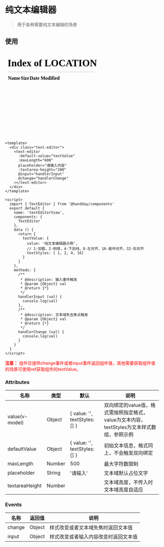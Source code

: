 <!--
 * @Description: 文本编辑组件
 * @Author: HenryLee
 * @Date: 2021-06-25 17:23:05
 * @LastEditTime: 2021-06-28 21:15:29
 * @LastEditors: weiwei
-->
# 纯文本编辑器
> 用于各种需要纯文本编辑的场景

## 使用
<iframe src="/#/textEditorView" frameborder="0" height="280px">map</iframe>

```vue
<template>
  <div class="text-editor">
    <text-editor
      :default-value="textValue"
      :maxLength="600"
      placeholder="请输入内容"
      :textarea-height="200"
      @input="handlerInput"
      @change="handlerChange"
    ></text-editor>
  </div>
</template>

<script>
  import { TextEditor } from '@handday/components'
  export default {
    name: 'textEditorView',
    components: {
      TextEditor
    },
    data () {
      return {
        textValue: {
          value: '纯文本编辑器示例',
          // 1-加粗，2-斜体，4-下划线，8-左对齐，16-居中对齐，32-右对齐
          textStyles: [ 1, 2, 4, 16]
        }
      }
    },
    methods: {
      /**
       * @description: 输入事件触发
       * @param {Object} val
       * @return {*}
       */
      handlerInput (val) {
        console.log(val)
      },
      /**
       * @description: 文本域失去焦点触发
       * @param {Object} val
       * @return {*}
       */
      handlerChange (val) {
        console.log(val)
      }
    }
  }
</script>
```

<font color="red"><b>注意：</b> 组件仅提供change事件或者input事件返回组件值，其他需要获取组件值的场景可使用ref获取组件的textValue。</font>

### Attributes

| 名称 | 类型 | 默认 | 说明 |
| --- | --- | --- | --- |
| value(v-model) | Object | { value: '', textStyles: [] } | 双向绑定的value值，格式需按照指定格式，value为文本内容，textStyles为文本样式数组，参照示例 |
| defaultValue | Object | { value: '', textStyles: [] } | 初始文本信息，格式同上，不会触发双向绑定 |
| maxLength | Number | 500 | 最大字符数限制 |
| placeholder | String | '请输入' | 文本域默认占位文字 |
| textareaHeight | Number |  | 文本域高度，不传入时文本域高度自适应 |

### Events
| 名称 | 返回值 | 说明 |
| --- | --- | --- |
| change | Object | 样式改变或者文本域失焦时返回文本值 |
| input | Object | 样式改变或者输入内容改变时返回文本值 |


